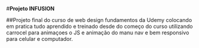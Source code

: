#**Projeto INFUSION**

##Projeto final do curso de web design fundamentos da Udemy colocando em pratica tudo aprendido e treinado desde do começo do curso utilizando carrocel para animaçoes o JS e animação do manu nav e bem responsivo para celular e computador.
